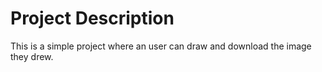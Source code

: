 # Project Description

This is a simple project where an user can draw and download the image they drew.

